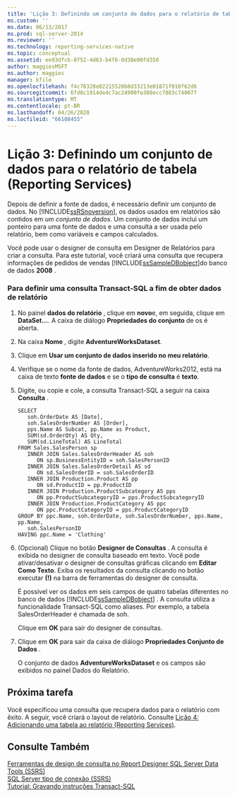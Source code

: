 ```yaml
---
title: 'Lição 3: Definindo um conjunto de dados para o relatório de tabela (Reporting Services) | Microsoft Docs'
ms.custom: ''
ms.date: 06/13/2017
ms.prod: sql-server-2014
ms.reviewer: ''
ms.technology: reporting-services-native
ms.topic: conceptual
ms.assetid: ee93dfcb-8f52-4d63-b4f6-0d38e00fd350
author: maggiesMSFT
ms.author: maggies
manager: kfile
ms.openlocfilehash: f4c78328e02215520b8d33213e01871f010f62d6
ms.sourcegitcommit: 6fd8c1914de4c7ac24900fe388ecc7883c740077
ms.translationtype: MT
ms.contentlocale: pt-BR
ms.lasthandoff: 04/26/2020
ms.locfileid: "66108455"
---
```

# <a name="lesson-3-defining-a-dataset-for-the-table-report-reporting-services"></a>Lição 3: Definindo um conjunto de dados para o relatório de tabela (Reporting Services)
  Depois de definir a fonte de dados, é necessário definir um conjunto de dados. No [!INCLUDE[ssRSnoversion](../includes/ssrsnoversion-md.md)], os dados usados em relatórios são contidos em um *conjunto de dados*. Um conjunto de dados inclui um ponteiro para uma fonte de dados e uma consulta a ser usada pelo relatório, bem como variáveis e campos calculados.  
  
 Você pode usar o designer de consulta em Designer de Relatórios para criar a consulta. Para este tutorial, você criará uma consulta que recupera informações de pedidos de vendas [!INCLUDE[ssSampleDBobject](../includes/sssampledbobject-md.md)]do banco de dados **2008** .  
  
### <a name="to-define-a-transact-sql-query-for-report-data"></a>Para definir uma consulta Transact-SQL a fim de obter dados de relatório  
  
1.  No painel **dados do relatório** , clique em **novo**e, em seguida, clique em **DataSet...**. A caixa de diálogo **Propriedades do conjunto** de os é aberta.  
  
2.  Na caixa **Nome** , digite **AdventureWorksDataset**.  
  
3.  Clique em **Usar um conjunto de dados inserido no meu relatório**.  
  
4.  Verifique se o nome da fonte de dados, AdventureWorks2012, está na caixa de texto **fonte de dados** e se o **tipo de consulta** é **texto**.  
  
5.  Digite, ou copie e cole, a consulta Transact-SQL a seguir na caixa **Consulta** .  
  
    ```  
    SELECT   
       soh.OrderDate AS [Date],   
       soh.SalesOrderNumber AS [Order],   
       pps.Name AS Subcat, pp.Name as Product,    
       SUM(sd.OrderQty) AS Qty,  
       SUM(sd.LineTotal) AS LineTotal  
    FROM Sales.SalesPerson sp   
       INNER JOIN Sales.SalesOrderHeader AS soh   
          ON sp.BusinessEntityID = soh.SalesPersonID  
       INNER JOIN Sales.SalesOrderDetail AS sd   
          ON sd.SalesOrderID = soh.SalesOrderID  
       INNER JOIN Production.Product AS pp   
          ON sd.ProductID = pp.ProductID  
       INNER JOIN Production.ProductSubcategory AS pps   
          ON pp.ProductSubcategoryID = pps.ProductSubcategoryID  
       INNER JOIN Production.ProductCategory AS ppc   
          ON ppc.ProductCategoryID = pps.ProductCategoryID  
    GROUP BY ppc.Name, soh.OrderDate, soh.SalesOrderNumber, pps.Name, pp.Name,   
       soh.SalesPersonID  
    HAVING ppc.Name = 'Clothing'  
    ```  
  
6.  (Opcional) Clique no botão **Designer de Consultas** . A consulta é exibida no designer de consulta baseado em texto. Você pode ativar/desativar o designer de consultas gráficas clicando em **Editar Como Texto**. Exiba os resultados da consulta clicando no botão executar **(!)** na barra de ferramentas do designer de consulta.  
  
     É possível ver os dados em seis campos de quatro tabelas diferentes no banco de dados [!INCLUDE[ssSampleDBobject](../includes/sssampledbobject-md.md)] . A consulta utiliza a funcionalidade Transact-SQL como aliases. Por exemplo, a tabela SalesOrderHeader é chamada de soh.  
  
     Clique em **OK** para sair do designer de consultas.  
  
7.  Clique em **OK** para sair da caixa de diálogo **Propriedades Conjunto de Dados** .  
  
     O conjunto de dados **AdventureWorksDataset** e os campos são exibidos no painel Dados do Relatório.  
  
## <a name="next-task"></a>Próxima tarefa  
 Você especificou uma consulta que recupera dados para o relatório com êxito. A seguir, você criará o layout de relatório. Consulte [Lição 4: Adicionando uma tabela ao relatório &#40;Reporting Services&#41;](lesson-4-adding-a-table-to-the-report-reporting-services.md).  
  
## <a name="see-also"></a>Consulte Também  
 [Ferramentas de design de consulta no Report Designer SQL Server Data Tools &#40;SSRS&#41;](report-data/query-design-tools-ssrs.md)   
 [SQL Server tipo de conexão &#40;SSRS&#41;](report-data/sql-server-connection-type-ssrs.md)   
 [Tutorial: Gravando instruções Transact-SQL](../t-sql/tutorial-writing-transact-sql-statements.md)  
  
  
